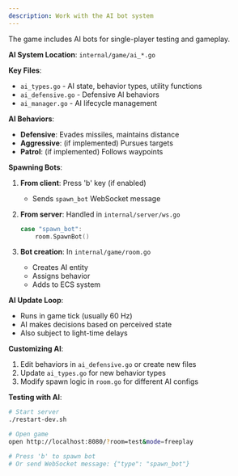 ```yaml
---
description: Work with the AI bot system
---
```


The game includes AI bots for single-player testing and gameplay.

**AI System Location**: `internal/game/ai_*.go`

**Key Files**:
- `ai_types.go` - AI state, behavior types, utility functions
- `ai_defensive.go` - Defensive AI behaviors
- `ai_manager.go` - AI lifecycle management

**AI Behaviors**:
- **Defensive**: Evades missiles, maintains distance
- **Aggressive**: (if implemented) Pursues targets
- **Patrol**: (if implemented) Follows waypoints

**Spawning Bots**:

1. **From client**: Press 'b' key (if enabled)
   - Sends `spawn_bot` WebSocket message

2. **From server**: Handled in `internal/server/ws.go`
   ```go
   case "spawn_bot":
       room.SpawnBot()
   ```

3. **Bot creation**: In `internal/game/room.go`
   - Creates AI entity
   - Assigns behavior
   - Adds to ECS system

**AI Update Loop**:
- Runs in game tick (usually 60 Hz)
- AI makes decisions based on perceived state
- Also subject to light-time delays

**Customizing AI**:
1. Edit behaviors in `ai_defensive.go` or create new files
2. Update `ai_types.go` for new behavior types
3. Modify spawn logic in `room.go` for different AI configs

**Testing with AI**:
```bash
# Start server
./restart-dev.sh

# Open game
open http://localhost:8080/?room=test&mode=freeplay

# Press 'b' to spawn bot
# Or send WebSocket message: {"type": "spawn_bot"}
```
